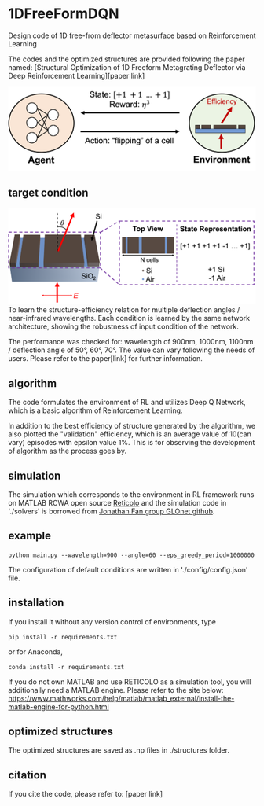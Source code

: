 # 1DFreeFormDQN
Design code of 1D free-from deflector metasurface based on Reinforcement Learning


The codes and the optimized structures are provided following the paper named: [Structural Optimization of 1D Freeform Metagrating Deflector via Deep Reinforcement Learning][paper link]



![plot](./images/RL.png)
## target condition
![plot](./images/env.png)
To learn the structure-efficiency relation for multiple deflection angles / near-infrared wavelengths. 
Each condition is learned by the same network architecture, showing the robustness of input condition of the network.

The performance was checked for: wavelength of 900nm, 1000nm, 1100nm / deflection angle of 50°, 60°, 70°. The value can vary following the needs of users. Please refer to the paper[link] for further information.


## algorithm

The code formulates the environment of RL and utilizes Deep Q Network, which is a basic algorithm of Reinforcement Learning.

In addition to the best efficiency of structure generated by the algorithm, we also plotted the "validation" efficiency, which is an average value of 10(can vary) episodes with epsilon value 1%. This is for observing the development of algorithm as the process goes by.


## simulation
The simulation which corresponds to the environment in RL framework runs on MATLAB RCWA open source [Reticolo](https://zenodo.org/record/3610175#.YBkECS2UGX0) and the simulation code in './solvers' is borrowed from [Jonathan Fan group GLOnet github](https://github.com/jonfanlab/GLOnet).


## example
~~~
python main.py --wavelength=900 --angle=60 --eps_greedy_period=1000000
~~~
The configuration of default conditions are written in './config/config.json' file.


## installation
If you install it without any version control of environments, type 
~~~
pip install -r requirements.txt
~~~

or for Anaconda,
~~~
conda install -r requirements.txt
~~~

If you do not own MATLAB and use RETICOLO as a simulation tool, you will additionally need a MATLAB engine. Please refer to the site below:
https://www.mathworks.com/help/matlab/matlab_external/install-the-matlab-engine-for-python.html

## optimized structures
The optimized structures are saved as .np files in ./structures folder.

## citation
If you cite the code, please refer to: [paper link]
